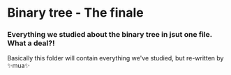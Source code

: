# Binary tree - The finale
### Everything we studied about the binary tree in jsut one file. What a deal?!

Basically this folder will contain everything we've studied, but re-written by ✨mua✨